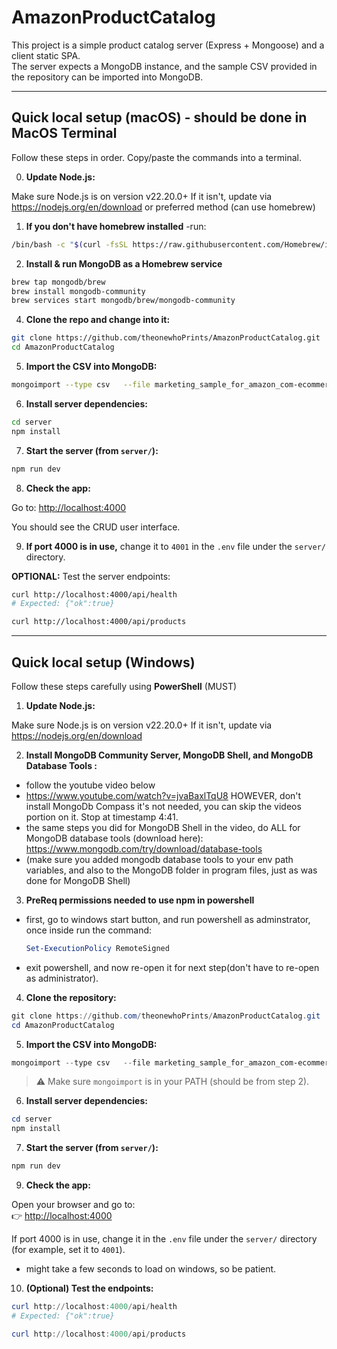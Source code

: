 # AmazonProductCatalog

This project is a simple product catalog server (Express + Mongoose) and a client static SPA.  
The server expects a MongoDB instance, and the sample CSV provided in the repository can be imported into MongoDB.

---

## Quick local setup (macOS) - should be done in MacOS Terminal
Follow these steps in order. Copy/paste the commands into a terminal. 

0) **Update Node.js:**

Make sure Node.js is on version v22.20.0+
If it isn't, update via https://nodejs.org/en/download or preferred method (can use homebrew)

1) **If you don't have homebrew installed**
   -run: 
```bash
/bin/bash -c "$(curl -fsSL https://raw.githubusercontent.com/Homebrew/install/HEAD/install.sh)"
```


2) **Install & run MongoDB as a Homebrew service**
```bash
brew tap mongodb/brew
brew install mongodb-community
brew services start mongodb/brew/mongodb-community
```
4) **Clone the repo and change into it:**

```bash
git clone https://github.com/theonewhoPrints/AmazonProductCatalog.git
cd AmazonProductCatalog
```

5) **Import the CSV into MongoDB:**

```bash
mongoimport --type csv   --file marketing_sample_for_amazon_com-ecommerce__20200101_20200131__10k_data.csv   --headerline   --db demo   --collection productcatalog
```

6) **Install server dependencies:**

```bash
cd server
npm install
```

7) **Start the server (from `server/`):**

```bash
npm run dev
```

8) **Check the app:**

Go to: [http://localhost:4000](http://localhost:4000)

You should see the CRUD user interface.

9) **If port 4000 is in use,** change it to `4001` in the `.env` file under the `server/` directory.

**OPTIONAL:** Test the server endpoints:

```bash
curl http://localhost:4000/api/health
# Expected: {"ok":true}

curl http://localhost:4000/api/products
```

---

## Quick local setup (Windows)

Follow these steps carefully using **PowerShell** (MUST)
1) **Update Node.js:**

Make sure Node.js is on version v22.20.0+
If it isn't, update via https://nodejs.org/en/download

2) **Install MongoDB Community Server, MongoDB Shell, and MongoDB Database Tools :**

- follow the youtube video below 
- https://www.youtube.com/watch?v=jvaBaxlTqU8 HOWEVER, don't install MongoDb Compass it's not needed, you can skip the videos portion on it. Stop at timestamp 4:41.
- the same steps you did for MongoDB Shell in the video, do ALL for MongoDB database tools (download here): https://www.mongodb.com/try/download/database-tools
- (make sure you added mongodb database tools to your env path variables, and also to the MongoDB folder in program files, just as was done for MongoDB Shell)

3) **PreReq permissions needed to use npm in powershell** 
- first, go to windows start button, and run powershell as adminstrator, once inside run the command:
  ```powershell
  Set-ExecutionPolicy RemoteSigned
  ```
- exit powershell, and now re-open it for next step(don't have to re-open as administrator).

4) **Clone the repository:**

```powershell
git clone https://github.com/theonewhoPrints/AmazonProductCatalog.git
cd AmazonProductCatalog
```

5) **Import the CSV into MongoDB:**

```powershell
mongoimport --type csv   --file marketing_sample_for_amazon_com-ecommerce__20200101_20200131__10k_data.csv   --headerline   --db demo   --collection productcatalog
```

> ⚠️ Make sure `mongoimport` is in your PATH (should be from step 2).

6) **Install server dependencies:**
```powershell
cd server
npm install
```

7) **Start the server (from `server/`):**

```powershell
npm run dev
```
9) **Check the app:**

Open your browser and go to:  
👉 [http://localhost:4000](http://localhost:4000)

If port 4000 is in use, change it in the `.env` file under the `server/` directory (for example, set it to `4001`).
- might take a few seconds to load on windows, so be patient.

10) **(Optional) Test the endpoints:**

```powershell
curl http://localhost:4000/api/health
# Expected: {"ok":true}

curl http://localhost:4000/api/products
```
